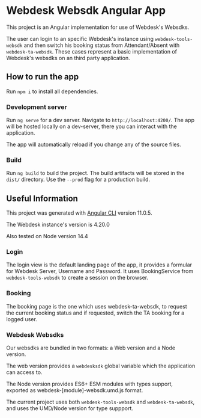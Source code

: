 # Webdesk Websdk Angular App

This project is an Angular implementation for use of Webdesk's Websdks.

The user can login to an specific Webdesk's instance using `webdesk-tools-websdk` and then switch his booking status from Attendant/Absent with `webdesk-ta-websdk`. These cases represent a basic implementation of Webdesk's websdks on an third party application.

## How to run the app

Run `npm i` to install all dependencies.

### Development server

Run `ng serve` for a dev server. Navigate to `http://localhost:4200/`. The app will be hosted locally on a dev-server, there you can interact with the application.

The app will automatically reload if you change any of the source files.

### Build

Run `ng build` to build the project. The build artifacts will be stored in the `dist/` directory. Use the `--prod` flag for a production build.

## Useful Information

This project was generated with [Angular CLI](https://github.com/angular/angular-cli) version 11.0.5.

The Webdesk instance's version is 4.20.0

Also tested on Node version 14.4

### Login

The login view is the default landing page of the app, it provides a formular for Webdesk Server, Username and Password. It uses BookingService from `webdesk-tools-websdk` to create a session on the browser.

### Booking

The booking page is the one which uses webdesk-ta-websdk, to request the current booking status and if requested, switch the TA booking for a logged user.

### Webdesk Websdks

Our websdks are bundled in two formats: a Web version and a Node version.

The web version provides a `webdesksdk` global variable which the application can access to.

The Node version provides ES6+ ESM modules with types support, exported as webdesk-[module]-websdk.umd.js format.

The current project uses both `webdesk-tools-websdk` and `webdesk-ta-websdk`, and uses the UMD/Node version for type suppport.


